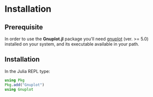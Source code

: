 # Installation

## Prerequisite
In order to use the **Gnuplot.jl** package you'll need [gnuplot](http://gnuplot.info/) (ver. >= 5.0) installed on your system, and its executable available in your path.


## Installation

In the Julia REPL type:
``` julia
using Pkg
Pkg.add("Gnuplot")
using Gnuplot
```
